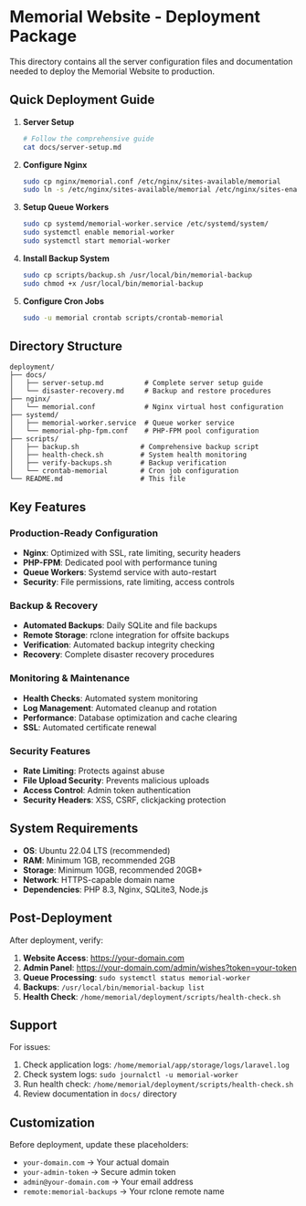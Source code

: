 # Memorial Website - Deployment Package

This directory contains all the server configuration files and documentation needed to deploy the Memorial Website to production.

## Quick Deployment Guide

1. **Server Setup**
   ```bash
   # Follow the comprehensive guide
   cat docs/server-setup.md
   ```

2. **Configure Nginx**
   ```bash
   sudo cp nginx/memorial.conf /etc/nginx/sites-available/memorial
   sudo ln -s /etc/nginx/sites-available/memorial /etc/nginx/sites-enabled/
   ```

3. **Setup Queue Workers**
   ```bash
   sudo cp systemd/memorial-worker.service /etc/systemd/system/
   sudo systemctl enable memorial-worker
   sudo systemctl start memorial-worker
   ```

4. **Install Backup System**
   ```bash
   sudo cp scripts/backup.sh /usr/local/bin/memorial-backup
   sudo chmod +x /usr/local/bin/memorial-backup
   ```

5. **Configure Cron Jobs**
   ```bash
   sudo -u memorial crontab scripts/crontab-memorial
   ```

## Directory Structure

```
deployment/
├── docs/
│   ├── server-setup.md          # Complete server setup guide
│   └── disaster-recovery.md     # Backup and restore procedures
├── nginx/
│   └── memorial.conf            # Nginx virtual host configuration
├── systemd/
│   ├── memorial-worker.service  # Queue worker service
│   └── memorial-php-fpm.conf    # PHP-FPM pool configuration
├── scripts/
│   ├── backup.sh               # Comprehensive backup script
│   ├── health-check.sh         # System health monitoring
│   ├── verify-backups.sh       # Backup verification
│   └── crontab-memorial        # Cron job configuration
└── README.md                   # This file
```

## Key Features

### Production-Ready Configuration
- **Nginx**: Optimized with SSL, rate limiting, security headers
- **PHP-FPM**: Dedicated pool with performance tuning
- **Queue Workers**: Systemd service with auto-restart
- **Security**: File permissions, rate limiting, access controls

### Backup & Recovery
- **Automated Backups**: Daily SQLite and file backups
- **Remote Storage**: rclone integration for offsite backups
- **Verification**: Automated backup integrity checking
- **Recovery**: Complete disaster recovery procedures

### Monitoring & Maintenance
- **Health Checks**: Automated system monitoring
- **Log Management**: Automated cleanup and rotation
- **Performance**: Database optimization and cache clearing
- **SSL**: Automated certificate renewal

### Security Features
- **Rate Limiting**: Protects against abuse
- **File Upload Security**: Prevents malicious uploads
- **Access Control**: Admin token authentication
- **Security Headers**: XSS, CSRF, clickjacking protection

## System Requirements

- **OS**: Ubuntu 22.04 LTS (recommended)
- **RAM**: Minimum 1GB, recommended 2GB
- **Storage**: Minimum 10GB, recommended 20GB+
- **Network**: HTTPS-capable domain name
- **Dependencies**: PHP 8.3, Nginx, SQLite3, Node.js

## Post-Deployment

After deployment, verify:

1. **Website Access**: https://your-domain.com
2. **Admin Panel**: https://your-domain.com/admin/wishes?token=your-token
3. **Queue Processing**: `sudo systemctl status memorial-worker`
4. **Backups**: `/usr/local/bin/memorial-backup list`
5. **Health Check**: `/home/memorial/deployment/scripts/health-check.sh`

## Support

For issues:
1. Check application logs: `/home/memorial/app/storage/logs/laravel.log`
2. Check system logs: `sudo journalctl -u memorial-worker`
3. Run health check: `/home/memorial/deployment/scripts/health-check.sh`
4. Review documentation in `docs/` directory

## Customization

Before deployment, update these placeholders:
- `your-domain.com` → Your actual domain
- `your-admin-token` → Secure admin token
- `admin@your-domain.com` → Your email address
- `remote:memorial-backups` → Your rclone remote name